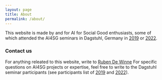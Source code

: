 ```yaml
---
layout: page
title: About
permalink: /about/
---
```


This website is made by and for AI for Social Good enthusiasts, some of which attended the AI4SG seminars in Dagstuhl, Germany in [2019](https://www.dagstuhl.de/en/program/calendar/semhp/?semnr=19082) or [2022](https://www.dagstuhl.de/en/program/calendar/semhp/?semnr=22091).

### Contact us

For anything releated to this website, write to [Ruben De Winne](mailto:ruben.dewinne@oxfamnovib.nl)
For specific questions on AI4SG projects or expertise, feel free to write to the Dagstuhl seminar participants (see participants list of [2019](https://www.dagstuhl.de/program/calendar/partlist/?semnr=19082) and [2022](https://www.dagstuhl.de/program/calendar/partlist/?semnr=22091&SUOG)).
